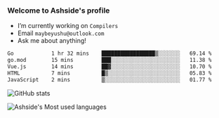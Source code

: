 ### Welcome to Ashside's profile

- I’m currently working on `Compilers`
- Email `maybeyushu@outlook.com`
- Ask me about anything!

<!--START_SECTION:waka-->

```txt
Go            1 hr 32 mins    █████████████████▒░░░░░░░   69.14 %
go.mod        15 mins         ███░░░░░░░░░░░░░░░░░░░░░░   11.38 %
Vue.js        14 mins         ██▓░░░░░░░░░░░░░░░░░░░░░░   10.70 %
HTML          7 mins          █▒░░░░░░░░░░░░░░░░░░░░░░░   05.83 %
JavaScript    2 mins          ▒░░░░░░░░░░░░░░░░░░░░░░░░   01.77 %
```

<!--END_SECTION:waka-->

![GitHub stats](https://github-readme-stats.vercel.app/api?username=Ashside)

![Ashside's Most used languages](https://github-readme-stats.vercel.app/api/top-langs/?username=Ashside&layout=compact&hide_border=true&langs_count=10)


